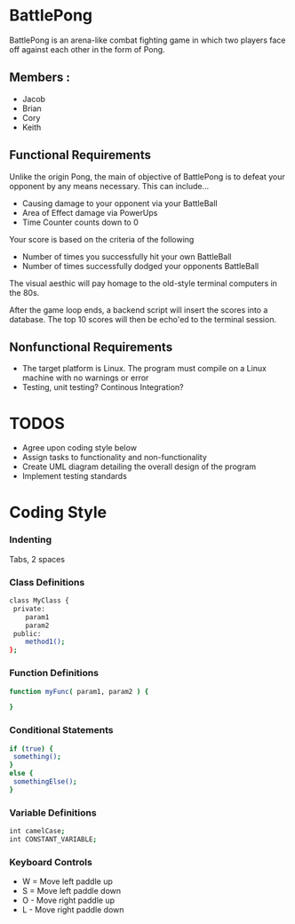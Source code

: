 # BattlePong
BattlePong is an arena-like combat fighting game in which two players face off against each other in the form of Pong. 

## Members :
-   Jacob
-   Brian
-   Cory
-   Keith

## Functional Requirements

Unlike the origin Pong, the main of objective of BattlePong is to defeat your opponent by any means necessary. This can include...
-   Causing damage to your opponent via your BattleBall
-   Area of Effect damage via PowerUps
-   Time Counter counts down to 0

Your score is based on the criteria of the following
 - Number of times you successfully hit your own BattleBall
 - Number of times successfully dodged your opponents BattleBall

The visual aesthic will pay homage to the old-style terminal computers in the 80s.

After the game loop ends, a backend script will insert the scores into a database. The top 10 scores will then be echo'ed to the terminal session.

## Nonfunctional Requirements
- The target platform is Linux. The program must compile on a Linux machine with no warnings or error
- Testing, unit testing? Continous Integration? 

# TODOS 
 - Agree upon coding style below
 - Assign tasks to functionality and non-functionality
 - Create UML diagram detailing the overall design of the program
 - Implement testing standards

# Coding Style

### Indenting
Tabs, 2 spaces

### Class Definitions
```sh
class MyClass {
 private:
    param1
    param2
 public:
    method1();
};
```


### Function Definitions
```sh
function myFunc( param1, param2 ) {

}
```

### Conditional Statements
```sh
if (true) {
 something();
} 
else {
 somethingElse();
}
```

### Variable Definitions
```sh
int camelCase;
int CONSTANT_VARIABLE;
```
### Keyboard Controls
 - W = Move left paddle up
 - S = Move left paddle down
 - O - Move right paddle up
 - L - Move right paddle down

